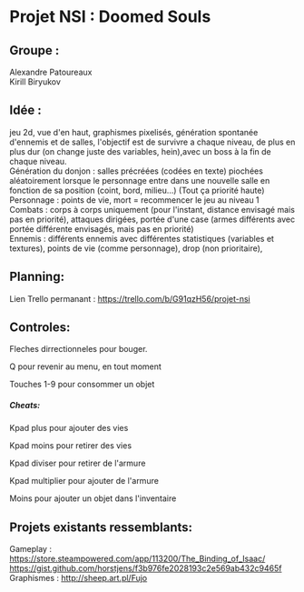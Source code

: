 # Projet NSI : Doomed Souls

## Groupe :
Alexandre Patoureaux <br>
Kirill Biryukov

## Idée :
jeu 2d, vue d'en haut, graphismes pixelisés, génération spontanée d'ennemis et de salles, l'objectif est de survivre a chaque niveau, de plus en plus dur (on change juste des variables, hein),avec un boss à la fin de chaque niveau.<br>
Génération du donjon : salles précréées (codées en texte) piochées aléatoirement lorsque le personnage entre dans une nouvelle salle en fonction de sa position (coint, bord, milieu...) (Tout ça priorité haute)<br>
Personnage : points de vie, mort = recommencer le jeu au niveau 1<br>
Combats : corps à corps uniquement (pour l'instant, distance envisagé mais pas en priorité), attaques dirigées, portée d'une case (armes différents avec portée différente envisagés, mais pas en priorité)<br>
Ennemis : différents ennemis avec différentes statistiques (variables et textures), points de vie (comme personnage), drop (non prioritaire), <br>

## Planning:
Lien Trello permanant : https://trello.com/b/G91qzH56/projet-nsi

## Controles:
Fleches dirrectionneles pour bouger.

Q pour revenir au menu, en tout moment

Touches 1-9 pour consommer un objet
  
  
  ##### Cheats:

Kpad plus pour ajouter des vies

Kpad moins pour retirer des vies

Kpad diviser pour retirer de l'armure

Kpad multiplier pour ajouter de l'armure

Moins pour ajouter un objet dans l'inventaire

## Projets existants ressemblants:
Gameplay : https://store.steampowered.com/app/113200/The_Binding_of_Isaac/<br>
          https://gist.github.com/horstjens/f3b976fe2028193c2e569ab432c9465f<br>
Graphismes : http://sheep.art.pl/Fujo<br>

